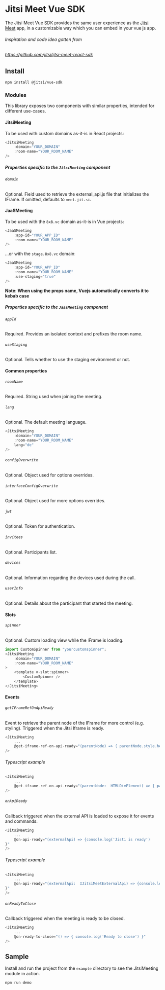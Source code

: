 # Jitsi Meet Vue SDK
The Jitsi Meet Vue SDK provides the same user experience as the [Jitsi Meet](https://github.com/jitsi/jitsi-meet) app, in a customizable way which you can embed in your vue js app.

###### Inspiration and code idea gotten from
###### https://github.com/jitsi/jitsi-meet-react-sdk
## Install
```bash
npm install @jitsi/vue-sdk
```
### Modules
This library exposes two components with similar properties, intended for different use-cases.
#### JitsiMeeting
To be used with custom domains as-it-is in React projects:
```js
<JitsiMeeting
    :domain="YOUR_DOMAIN"
    :room-name="YOUR_ROOM_NAME"
/>
```
##### Properties specific to the `JitsiMeeting` component

###### `domain`
Optional. Field used to retrieve the external_api.js file that initializes the IFrame. If omitted, defaults to `meet.jit.si`.


#### JaaSMeeting
To be used with the `8x8.vc` domain as-it-is in Vue projects:
```js
<JaaSMeeting
    :app-id="YOUR_APP_ID"
    :room-name="YOUR_ROOM_NAME"
/>
```

...or with the `stage.8x8.vc` domain:
```js
<JaaSMeeting
    :app-id="YOUR_APP_ID"
    :room-name="YOUR_ROOM_NAME"
    :use-staging="true"
/>
```
**Note: When using the props name, Vuejs automatically converts it to kebab case**
##### Properties specific to the `JaasMeeting` component
###### `appId` 
Required. Provides an isolated context and prefixes the room name.

###### `useStaging`
Optional. Tells whether to use the staging environment or not.

#### Common properties
###### `roomName`
Required. String used when joining the meeting.

###### `lang`
Optional. The default meeting language.
```js
<JitsiMeeting
    :domain="YOUR_DOMAIN"
    :room-name="YOUR_ROOM_NAME"
    lang="de"
/>
```
###### `configOverwrite`
Optional. Object used for options overrides.

###### `interfaceConfigOverwrite`
Optional. Object used for more options overrides.

###### `jwt`
Optional. Token for authentication.

###### `invitees`
Optional. Participants list.

###### `devices`
Optional. Information regarding the devices used during the call.

###### `userInfo`
Optional. Details about the participant that started the meeting.


#### Slots

###### `spinner`
Optional. Custom loading view while the IFrame is loading.
```js
import CustomSpinner from "yourcustomspinner";
<JitsiMeeting
    :domain="YOUR_DOMAIN"
    :room-name="YOUR_ROOM_NAME"
>
	<template v-slot:spinner>
		<CustomSpinner />
	</template>
</JitsiMeeting>
```

#### Events
###### `getIFrameRefOnApiReady`
Event to retrieve the parent node of the IFrame for more control (e.g. styling). Triggered when the Jitsi Iframe is ready.
```js
<JitsiMeeting
    ...
    @get-iframe-ref-on-api-ready="(parentNode) => { parentNode.style.height = '700px'}"
/>
```
###### Typescript example
```ts
<JitsiMeeting
    ...
    @get-iframe-ref-on-api-ready="(parentNode:  HTMLDivElement) => { parentNode.style.height = '700px'}"
/>
```
###### `onApiReady`
Callback triggered when the external API is loaded to expose it for events and commands.
```js
<JitsiMeeting
    ...
    @on-api-ready="(externalApi) => {console.log('Jisti is ready')
}"
/>
```
###### Typescript example
```ts
<JitsiMeeting
    ...
    @on-api-ready="(externalApi:  IJitsiMeetExternalApi) => {console.log('Jisti is ready')
}"
/>
```
###### `onReadyToClose`
Callback triggered when the meeting is ready to be closed.
```js
<JitsiMeeting
    ...
    @on-ready-to-close="() => { console.log('Ready to close') }"
/>
```

## Sample
Install and run the project from the `example` directory to see the JitsiMeeting module in action.
```bash
npm run demo
```